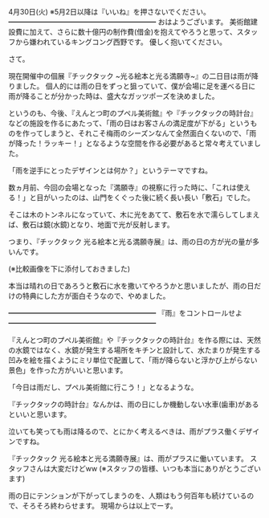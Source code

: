 4月30日(火) ※5月2日以降は『いいね』を押さないでください。
━━━━━━━━━━━━━━━━━━━━━
おはようございます。
美術館建設費に加えて、さらに数十億円の制作費(借金)を抱えてやろうと思って、スタッフから嫌われているキングコング西野です。
優しく抱いてください。

さて。

現在開催中の個展『チックタック ~光る絵本と光る満願寺~』の二日目は雨が降りました。
個人的には雨の日をずっと狙っていて、僕が会場に足を運べる日に雨が降ることが分かった時は、盛大なガッツポーズを決めました。

というのも、今後、『えんとつ町のプペル美術館』や『チックタックの時計台』などの施設を作るにあたって、「雨の日はお客さんの満足度が下がる」というものを作ってしまうと、それこそ梅雨のシーズンなんて全然面白くないので、「雨が降った！ラッキー！」となるような空間を作る必要があると常々考えていました。

「雨を逆手にとったデザインとは何か？」というテーマですね。

数ヵ月前、今回の会場となった『満願寺』の視察に行った時に、「これは使える！」と目がいったのは、山門をくぐった後に続く長い長い「敷石」でした。

そこは木のトンネルになっていて、木に光をあてて、敷石を水で濡らしてしまえば、敷石は鏡(水鏡)となり、地面で光が反射します。

つまり、『チックタック 光る絵本と光る満願寺展』は、雨の日の方が光の量が多いんです。

(※比較画像を下に添付しておきました)

本当は晴れの日であろうと敷石に水を撒いてやろうかと思いましたが、雨の日だけの特典にした方が面白そうなので、やめました。

━━━━━━━━━━━━━━━━━━━━━
『雨』をコントロールせよ
━━━━━━━━━━━━━━━━━━━━━

『えんとつ町のプペル美術館』や『チックタックの時計台』を作る際には、天然の水鏡ではなく、水鏡が発生する場所をキチンと設計して、水たまりが発生する凹みを絵を描くようにミリ単位で配置して、「雨が降らないと浮かび上がらない景色」を作った方がいいと思います。

「今日は雨だし、プペル美術館に行こう！」となるような。

『チックタックの時計台』なんかは、雨の日にしか機動しない水車(歯車)があるといいと思います。

泣いても笑っても雨は降るので、とにかく考えるべきは、雨がプラス働くデザインですね。

『チックタック 光る絵本と光る満願寺展』は、雨がプラスに働いています。
スタッフさんは大変だけどww
(※スタッフの皆様、いつも本当にありがとうございます)

雨の日にテンションが下がってしまうのを、人類はもう何百年も続けているので、そろそろ終わらせます。
現場からは以上でーす。
